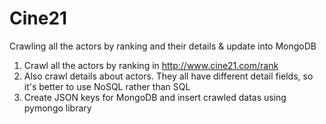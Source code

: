 # Cine21
Crawling all the actors by ranking and their details & update into MongoDB

1. Crawl all the actors by ranking in http://www.cine21.com/rank
2. Also crawl details about actors. They all have different detail fields, so it's better to use NoSQL rather than SQL
3. Create JSON keys for MongoDB and insert crawled datas using pymongo library
